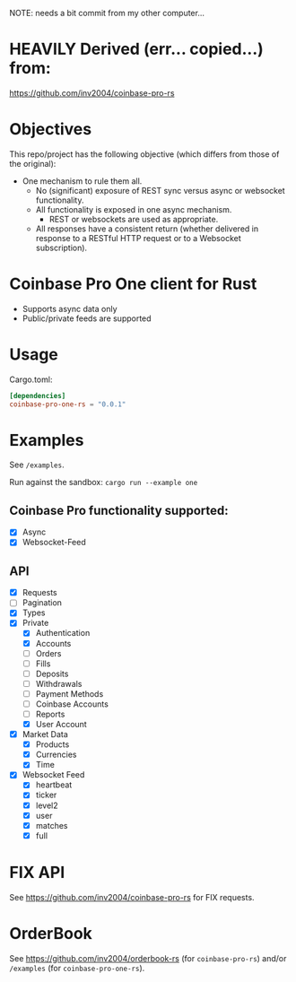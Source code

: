 NOTE: needs a bit commit from my other computer...

# HEAVILY Derived (err... copied...) from:

https://github.com/inv2004/coinbase-pro-rs

# Objectives

This repo/project has the following objective (which differs from those of the original):
* One mechanism to rule them all.
  * No (significant) exposure of REST sync versus async or websocket functionality.
  * All functionality is exposed in one async mechanism.
    * REST or websockets are used as appropriate.
  * All responses have a consistent return (whether delivered in response to a RESTful HTTP request or to a Websocket subscription).

# Coinbase Pro One client for Rust
* Supports async data only
* Public/private feeds are supported

# Usage
Cargo.toml:
```toml
[dependencies]
coinbase-pro-one-rs = "0.0.1"
```

# Examples

See `/examples`.

Run against the sandbox: `cargo run --example one`

## Coinbase Pro functionality supported:
- [x] Async
- [x] Websocket-Feed

## API
- [x] Requests
- [ ] Pagination
- [x] Types
- [x] Private
  - [x] Authentication
  - [x] Accounts
  - [ ] Orders
  - [ ] Fills
  - [ ] Deposits
  - [ ] Withdrawals
  - [ ] Payment Methods
  - [ ] Coinbase Accounts
  - [ ] Reports
  - [x] User Account
- [x] Market Data
  - [x] Products
  - [x] Currencies
  - [x] Time
- [x] Websocket Feed
  - [x] heartbeat
  - [x] ticker
  - [x] level2
  - [x] user
  - [x] matches
  - [x] full

# FIX API
See https://github.com/inv2004/coinbase-pro-rs for FIX requests.

# OrderBook
See  https://github.com/inv2004/orderbook-rs (for `coinbase-pro-rs`) and/or `/examples` (for `coinbase-pro-one-rs`).

